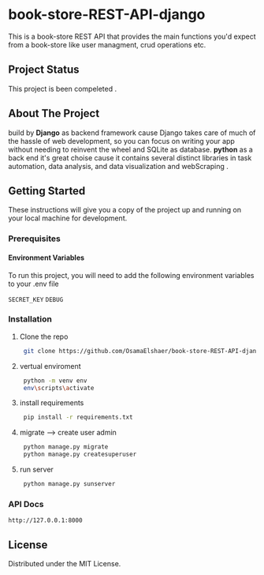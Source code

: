# book-store-REST-API-django

This is a book-store REST API that provides the main functions you'd expect from a book-store like user managment, crud operations etc.

## Project Status

This project is been compeleted .

## About The Project

build by **Django** as backend framework cause Django takes care of much of the hassle of web development, so you can focus on writing your app without needing to reinvent the wheel and SQLite as database.
**python** as a back end it's great choise cause it contains several distinct libraries in task automation, data analysis, and data visualization and webScraping .

<!-- GETTING STARTED -->

## Getting Started

These instructions will give you a copy of the project up and running on your local machine for development.

### Prerequisites

#### Environment Variables

To run this project, you will need to add the following environment variables to your .env file

`SECRET_KEY`
`DEBUG`

### Installation

1. Clone the repo
    ```sh
     git clone https://github.com/OsamaElshaer/book-store-REST-API-django.git
    ```
2. vertual enviroment
    ```sh
     python -m venv env
     env\scripts\activate
    ```
3. install requirements
    ```sh
     pip install -r requirements.txt
    ```
4. migrate --> create user admin
    ```sh
     python manage.py migrate
     python manage.py createsuperuser
    ```
5. run server
    ```sh
     python manage.py sunserver
    ```

### API Docs

    http://127.0.0.1:8000

<!-- LICENSE -->

## License

Distributed under the MIT License.
